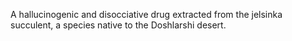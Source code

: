 A hallucinogenic and disocciative drug extracted from the jelsinka succulent, a species native to the Doshlarshi desert.

